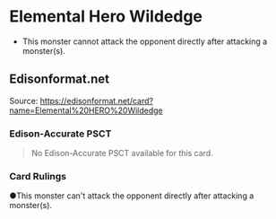 # Elemental Hero Wildedge

*   This monster cannot attack the opponent directly after attacking a monster(s).

## Edisonformat.net

Source: https://edisonformat.net/card?name=Elemental%20HERO%20Wildedge

### Edison-Accurate PSCT

> No Edison-Accurate PSCT available for this card.

### Card Rulings

●This monster can't attack the opponent directly after attacking a monster(s).
            